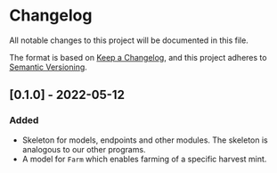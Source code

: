 # Changelog
All notable changes to this project will be documented in this file.

The format is based on [Keep a Changelog](https://keepachangelog.com/en/1.0.0/),
and this project adheres to [Semantic Versioning](https://semver.org/spec/v2.0.0.html).


## [0.1.0] - 2022-05-12
### Added
- Skeleton for models, endpoints and other modules. The skeleton is analogous
    to our other programs.
- A model for `Farm` which enables farming of a specific harvest mint.
